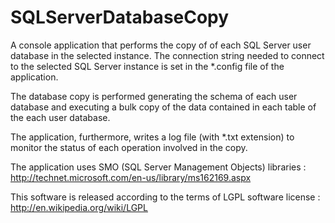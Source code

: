 SQLServerDatabaseCopy
=====================

A console application that performs the copy of of each SQL Server user database in the selected instance.
The connection string needed to connect to the selected SQL Server instance is set in the *.config file of the application.

The database copy is performed generating the schema of each user database and executing a bulk copy of the data contained in each table of the each user database.

The application, furthermore, writes a log file (with *.txt extension) to monitor the status of each operation involved in the copy.


The application uses SMO (SQL Server Management Objects) libraries : http://technet.microsoft.com/en-us/library/ms162169.aspx

This software is released according to the terms of LGPL software license : http://en.wikipedia.org/wiki/LGPL
